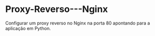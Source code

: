 # Proxy-Reverso---Nginx
Configurar um proxy reverso no Nginx na porta 80 apontando para a aplicação em Python.
